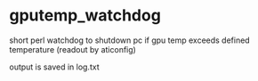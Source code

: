 # gputemp_watchdog
short perl watchdog to shutdown pc if gpu temp exceeds defined temperature (readout by aticonfig)

output is saved in log.txt
